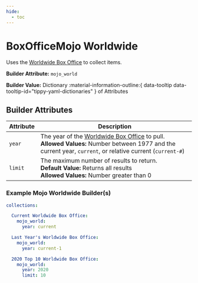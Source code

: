 ```yaml
---
hide:
  - toc
---
```

# BoxOfficeMojo Worldwide
    
Uses the [Worldwide Box Office](https://www.boxofficemojo.com/year/world/) to collect items.

**Builder Attribute:** `mojo_world`  

**Builder Value:** Dictionary :material-information-outline:{ data-tooltip data-tooltip-id="tippy-yaml-dictionaries" } of Attributes

## Builder Attributes

| Attribute | Description                                                                                                                                                                                              |
|-----------|----------------------------------------------------------------------------------------------------------------------------------------------------------------------------------------------------------|
| `year`    | The year of the [Worldwide Box Office](https://www.boxofficemojo.com/year/world/) to pull.<br>**Allowed Values:** Number between 1977 and the current year, `current`, or relative current (`current-#`) |
| `limit`   | The maximum number of results to return.<br>**Default Value:** Returns all results<br>**Allowed Values:** Number greater than 0                                                                          |

### Example Mojo Worldwide Builder(s)
    
```yaml
collections:

  Current Worldwide Box Office:
    mojo_world:
      year: current

  Last Year's Worldwide Box Office:
    mojo_world:
      year: current-1

  2020 Top 10 Worldwide Box Office:
    mojo_world:
      year: 2020
      limit: 10
```